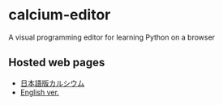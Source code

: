 # calcium-editor

A visual programming editor for learning Python on a browser

## Hosted web pages

- [日本語版カルシウム](https://calcium-pro.app/)
- [English ver.](https://calcium-editor.web.app/en/)
